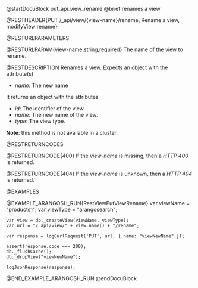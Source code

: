 @startDocuBlock put_api_view_rename
@brief renames a view

@RESTHEADER{PUT /_api/view/{view-name}/rename, Rename a view, modifyView:rename}

@RESTURLPARAMETERS

@RESTURLPARAM{view-name,string,required}
The name of the view to rename.

@RESTDESCRIPTION
Renames a view. Expects an object with the attribute(s)
- *name*: The new name

It returns an object with the attributes
- *id*: The identifier of the view.
- *name*: The new name of the view.
- *type*: The view type.

**Note**: this method is not available in a cluster.

@RESTRETURNCODES

@RESTRETURNCODE{400}
If the *view-name* is missing, then a *HTTP 400* is returned.

@RESTRETURNCODE{404}
If the *view-name* is unknown, then a *HTTP 404* is returned.

@EXAMPLES

@EXAMPLE_ARANGOSH_RUN{RestViewPutViewRename}
    var viewName = "products1";
    var viewType = "arangosearch";

    var view = db._createView(viewName, viewType);
    var url = "/_api/view/" + view.name() + "/rename";

    var response = logCurlRequest('PUT', url, { name: "viewNewName" });

    assert(response.code === 200);
    db._flushCache();
    db._dropView("viewNewName");

    logJsonResponse(response);
@END_EXAMPLE_ARANGOSH_RUN
@endDocuBlock
